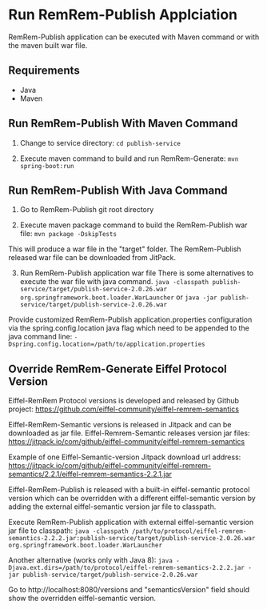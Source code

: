# Run RemRem-Publish Applciation

RemRem-Publish application can be executed with Maven command or with the maven built war file.

## Requirements

- Java
- Maven

## Run RemRem-Publish With Maven Command

1. Change to service directory: 
`cd publish-service`

2. Execute maven command to build and run RemRem-Generate:
`mvn spring-boot:run`


## Run RemRem-Publish With Java Command

1. Go to RemRem-Publish git root directory

2. Execute maven package command to build the RemRem-Publish war file:
`mvn package -DskipTests`

This will produce a war file in the "target" folder.
The RemRem-Publish released war file can be downloaded from JitPack.

3. Run RemRem-Publish application war file
There is some alternatives to execute the war file with java command.
`java -classpath publish-service/target/publish-service-2.0.26.war org.springframework.boot.loader.WarLauncher`
or
`java -jar publish-service/target/publish-service-2.0.26.war`


Provide customized RemRem-Publish application.properties configuration via the spring.config.location java flag which need to be appended to the java command line:
`-Dspring.config.location=/path/to/application.properties`


## Override RemRem-Generate Eiffel Protocol Version

Eiffel-RemRem Protocol versions is developed and released by Github project:
https://github.com/eiffel-community/eiffel-remrem-semantics

Eiffel-RemRem-Semantic versions is released in Jitpack and can be downloaded as jar file.
Eiffel-Remrem-Semantic releases version jar files:
https://jitpack.io/com/github/eiffel-community/eiffel-remrem-semantics

Example of one Eiffel-Semantic-version Jitpack download url address:
https://jitpack.io/com/github/eiffel-community/eiffel-remrem-semantics/2.2.1/eiffel-remrem-semantics-2.2.1.jar

Eiffel-RemRem-Publish is released with a built-in eiffel-semantic protocol version which can be overridden with a different eiffel-semantic version by adding the external eiffel-semantic version jar file to classpath.

Execute RemRem-Publish application with external eiffel-semantic version jar file to classpath:
`java -classpath /path/to/protocol/eiffel-remrem-semantics-2.2.2.jar:publish-service/target/publish-service-2.0.26.war org.springframework.boot.loader.WarLauncher`

Another alternative (works only with Java 8):
`java -Djava.ext.dirs=/path/to/protocol/eiffel-remrem-semantics-2.2.2.jar -jar publish-service/target/publish-service-2.0.26.war`

Go to http://localhost:8080/versions and "semanticsVersion" field should show the overridden eiffel-semantic version.

